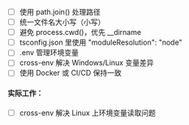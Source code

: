 - [ ] 使用 path.join() 处理路径
- [ ] 统一文件名大小写（小写）
- [ ] 避免 process.cwd()，优先 __dirname
- [ ] tsconfig.json 里使用 "moduleResolution": "node"
- [ ] .env 管理环境变量
- [ ] cross-env 解决 Windows/Linux 变量差异
- [ ] 使用 Docker 或 CI/CD 保持一致

#### 实际工作：
- [ ] cross-env 解决 Linux 上环境变量读取问题